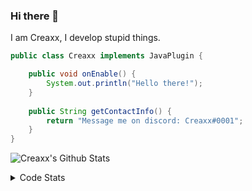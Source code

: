 ### Hi there 👋

I am Creaxx, I develop stupid things. 

```java
public class Creaxx implements JavaPlugin {

    public void onEnable() {
        System.out.println("Hello there!");
    }
    
    public String getContactInfo() {
        return "Message me on discord: Creaxx#0001";
    }
}
```

![Creaxx's Github Stats](https://github-readme-stats.vercel.app/api?username=CreaxxOG&show_icons=true&theme=dark&count_private=true)

<details>
  <summary>Code Stats</summary>

<!--START_SECTION:waka-->
![Code Time](http://img.shields.io/badge/Code%20Time-1%2C137%20hrs%2044%20mins-blue)

![Lines of code](https://img.shields.io/badge/From%20Hello%20World%20I%27ve%20Written-544.4%20thousand%20lines%20of%20code-blue)

**🐱 My GitHub Data** 

> 📦 66.3 kB Used in GitHub's Storage 
 > 
> 🏆 830 Contributions in the Year 2023
 > 
> 🚫 Not Opted to Hire
 > 
> 📜 4 Public Repositories 
 > 
> 🔑 2 Private Repositories 
 > 
**I'm an Early 🐤** 

```text
🌞 Morning                258 commits         ██░░░░░░░░░░░░░░░░░░░░░░░   07.25 % 
🌆 Daytime                1551 commits        ███████████░░░░░░░░░░░░░░   43.56 % 
🌃 Evening                1698 commits        ████████████░░░░░░░░░░░░░   47.68 % 
🌙 Night                  54 commits          ░░░░░░░░░░░░░░░░░░░░░░░░░   01.52 % 
```
📅 **I'm Most Productive on Saturday** 

```text
Monday                   411 commits         ███░░░░░░░░░░░░░░░░░░░░░░   11.54 % 
Tuesday                  467 commits         ███░░░░░░░░░░░░░░░░░░░░░░   13.11 % 
Wednesday                473 commits         ███░░░░░░░░░░░░░░░░░░░░░░   13.28 % 
Thursday                 584 commits         ████░░░░░░░░░░░░░░░░░░░░░   16.40 % 
Friday                   336 commits         ██░░░░░░░░░░░░░░░░░░░░░░░   09.44 % 
Saturday                 665 commits         █████░░░░░░░░░░░░░░░░░░░░   18.67 % 
Sunday                   625 commits         ████░░░░░░░░░░░░░░░░░░░░░   17.55 % 
```


📊 **This Week I Spent My Time On** 

```text
💬 Programming Languages: 
Java                     2 hrs 33 mins       ████████████████████████░   94.74 % 
XML                      6 mins              █░░░░░░░░░░░░░░░░░░░░░░░░   04.19 % 
YAML                     1 min               ░░░░░░░░░░░░░░░░░░░░░░░░░   00.75 % 
Kotlin                   0 secs              ░░░░░░░░░░░░░░░░░░░░░░░░░   00.32 % 

🔥 Editors: 
IntelliJ                 2 hrs 41 mins       █████████████████████████   100.00 % 
```

**I Mostly Code in Java** 

```text
Java                     49 repos            ████████████████████░░░░░   81.67 % 
Kotlin                   8 repos             ███░░░░░░░░░░░░░░░░░░░░░░   13.33 % 
TypeScript               2 repos             █░░░░░░░░░░░░░░░░░░░░░░░░   03.33 % 
EJS                      1 repo              ░░░░░░░░░░░░░░░░░░░░░░░░░   01.67 % 
```




 Last Updated on 13/03/2023 18:24:25 UTC
<!--END_SECTION:waka-->
</details>

